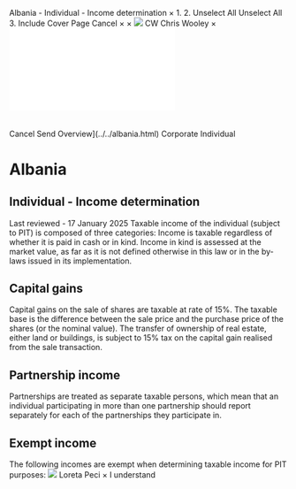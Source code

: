 Albania - Individual - Income determination
×
1.
2.
Unselect All
Unselect All
3.
Include Cover Page
Cancel
×
×
![](../../-/media/world-wide-tax-summaries/attachments/global---chris-wooley.ashx%3Frev=ac5e5f3223b34096b1afc2a6009c7320&revision=ac5e5f32-23b3-4096-b1af-c2a6009c7320&hash=859B7ADC84DC2CBEC9760E9E6EE7DE6D0A8BFCDF)
CW
Chris Wooley
×
![](income-determination.html)
######
Cancel
Send
Overview](../../albania.html)
Corporate
Individual
# Albania
## Individual - Income determination
Last reviewed - 17 January 2025
Taxable income of the individual (subject to PIT) is composed of three categories:
Income is taxable regardless of whether it is paid in cash or in kind. Income in kind is assessed at the market value, as far as it is not defined otherwise in this law or in the by-laws issued in its implementation.
## Capital gains
Capital gains on the sale of shares are taxable at rate of 15%. The taxable base is the difference between the sale price and the purchase price of the shares (or the nominal value).
The transfer of ownership of real estate, either land or buildings, is subject to 15% tax on the capital gain realised from the sale transaction.
## Partnership income
Partnerships are treated as separate taxable persons, which mean that an individual participating in more than one partnership should report separately for each of the partnerships they participate in.
## Exempt income
The following incomes are exempt when determining taxable income for PIT purposes:
![](../../-/media/world-wide-tax-summaries/attachments/albania_kosovo---loreta_peci.ashx%3Frev=2ff41f7c01a94d039e7aafa977b384db&revision=2ff41f7c-01a9-4d03-9e7a-afa977b384db&hash=55AC396F685CC0AD5A8599FF8C86F658641A6DE5)
Loreta Peci
×
I understand